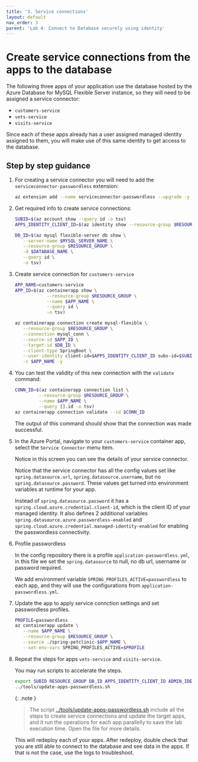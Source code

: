 ```yaml
---
title: '3. Service connections'
layout: default
nav_order: 3
parent: 'Lab 4: Connect to Database securely using identity'
---
```


# Create service connections from the apps to the database

The following three apps of your application use the database hosted by the Azure Database for MySQL Flexible Server instance, so they will need to be assigned a service connector:

- `customers-service`
- `vets-service`
- `visits-service`

Since each of these apps already has a user assigned managed identity assigned to them, you will make use of this same identity to get access to the database.

## Step by step guidance

1. For creating a service connector you will need to add the `serviceconnector-passwordless` extension:

   ```bash
   az extension add --name serviceconnector-passwordless --upgrade -y
   ```

1. Get required info to create service connections:

   ```bash
   SUBID=$(az account show --query id -o tsv)
   APPS_IDENTITY_CLIENT_ID=$(az identity show --resource-group $RESOURCE_GROUP --name $APPS_IDENTITY --query clientId --output tsv)

   DB_ID=$(az mysql flexible-server db show \
      --server-name $MYSQL_SERVER_NAME \
      --resource-group $RESOURCE_GROUP \
      -d $DATABASE_NAME \
      --query id \
      -o tsv)
   ```

1. Create service connection for `customers-service`

   ```bash
   APP_NAME=customers-service
   APP_ID=$(az containerapp show \
               --resource-group $RESOURCE_GROUP \
               --name $APP_NAME \
               --query id \
               -o tsv)

   az containerapp connection create mysql-flexible \
      --resource-group $RESOURCE_GROUP \
      --connection mysql_conn \
      --source-id $APP_ID \
      --target-id $DB_ID \
      --client-type SpringBoot \
      --user-identity client-id=$APPS_IDENTITY_CLIENT_ID subs-id=$SUBID mysql-identity-id=$ADMIN_IDENTITY_RESOURCE_ID user-object-id=$AAD_USER_ID \
      -c $APP_NAME -y
   ```

1. You can test the validity of this new connection with the `validate` command:

   ```bash
   CONN_ID=$(az containerapp connection list \
            --resource-group $RESOURCE_GROUP \
            --name $APP_NAME \
            --query [].id -o tsv)
   az containerapp connection validate --id $CONN_ID
   ```

   The output of this command should show that the connection was made successful.

1. In the Azure Portal, navigate to your `customers-service` container app, select the `Service Connector` menu item.

   Notice in this screen you can see the details of your service connector.

   Notice that the service connector has all the config values set like `spring.datasource.url`, `spring.datasource.username`, but no `spring.datasource.password`. These values get turned into environment variables at runtime for your app.

   Instead of `spring.datasource.password` it has a `spring.cloud.azure.credential.client-id`, which is the client ID of your managed identity. It also defines 2 additional variables `spring.datasource.azure.passwordless-enabled` and `spring.cloud.azure.credential.managed-identity-enabled` for enabling the passwordless connectivity.

1. Profile passwordless

   In the config repository there is a profile `application-passwordless.yml`, in this file we set the `spring.datasource` to null, no db url, username or password required.

   We add environment variable `SPRING_PROFILES_ACTIVE=passwordless` to each app, and they will use the configurations from `application-passwordless.yml`.

1. Update the app to apply service connction settings and set passwordless profiles.

   ```bash
   PROFILE=passwordless
   az containerapp update \
      --name $APP_NAME \
      --resource-group $RESOURCE_GROUP \
      --source ./spring-petclinic-$APP_NAME \
      --set-env-vars SPRING_PROFILES_ACTIVE=$PROFILE
   ```

1. Repeat the steps for apps `vets-service` and `visits-service`.

   You may run scripts to accelerate the steps.

   ```bash
   export SUBID RESOURCE_GROUP DB_ID APPS_IDENTITY_CLIENT_ID ADMIN_IDENTITY_RESOURCE_ID AAD_USER_ID
   ../tools/update-apps-passwordless.sh
   ```

   {: .note }
   > The script [../tools/update-apps-passwordless.sh](https://github.com/Azure-Samples/java-microservices-aca-lab/blob/main/tools/update-apps-passwordless.sh) include all the steps to create service connections and update the target apps, and it run the operations for each app parallelly to save the lab execution time. Open the file for more details.

   This will redeploy each of your apps. After redeploy, double check that you are still able to connect to the database and see data in the apps. If that is not the case, use the logs to troubleshoot.
